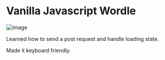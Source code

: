 # Vanilla Javascript Wordle
![image](https://github.com/GinaLeeAlfy/Word-Masters/assets/19276818/35a7fdd9-efcf-4616-b55f-825c95d63966)

Learned how to send a post request and handle loading state.

Made it keyboard friendly.
